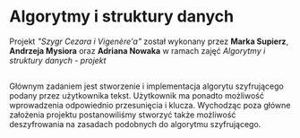 # Algorytmy i struktury danych

Projekt *"Szygr Cezara i Vigenère'a"* został wykonany przez **Marka Supierz**, **Andrzeja Mysiora** oraz **Adriana Nowaka** w ramach zajęć *Algorytmy i struktury danych - projekt*

##
Głównym zadaniem jest stworzenie i implementacja algorytu szyfrującego podany przez użytkownika tekst. Użytkownik ma ponadto możliwość wprowadzenia odpowiednio przesunięcia i klucza. Wychodząc poza główne założenia projektu postanowiliśmy stworzyć także możliwość deszyfrowania na zasadach podobnych do algorytmu szyfrującego.


